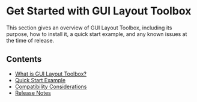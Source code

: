 # Get Started with GUI Layout Toolbox

This section gives an overview of GUI Layout Toolbox, including its purpose, how to install it, a quick start example, and any known issues at the time of release.

## Contents
- [What is GUI Layout Toolbox?](WhatIsGUILayoutToolbox.md)
- [Quick Start Example](QuickStartExample.md)
- [Compatibility Considerations](CompatibilityConsiderations.md) 
- [Release Notes](ReleaseNotes.md)
